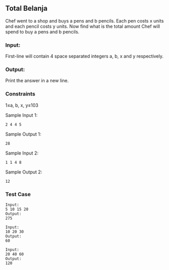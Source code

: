 
## Total Belanja
Chef went to a shop and buys a pens and b pencils. Each pen costs x units and each pencil costs y units. Now find what is the total amount Chef will spend to buy a pens and b pencils.

### Input:
First-line will contain 4 space separated integers a, b, x and y respectively.

### Output:
Print the answer in a new line.

### Constraints
1≤a, b, x, y≤103

Sample Input 1:
```
2 4 4 5
```
Sample Output 1:
```
28
```
Sample Input 2:
```
1 1 4 8
```
Sample Output 2:
```
12
```

### Test Case
```
Input: 
5 10 15 20
Output:
275
```
```
Input:
10 20 30
Output:
60
```
```
Input:
20 40 60
Output:
120
```
